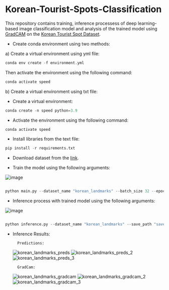 # Korean-Tourist-Spots-Classification
This repository contains training, inference processess of deep learning-based image classification model and analysis of the trained model using [GradCAM](https://github.com/jacobgil/pytorch-grad-cam) on the [Korean Tourist Spot Dataset](https://github.com/DGU-AI-LAB/Korean-Tourist-Spot-Dataset).

* Create conda environment using two methods:

a) Create a virtual environment using yml file:

```python
conda env create -f environment.yml
```

Then activate the environment using the following command:
```python
conda activate speed
```

b) Create a virtual environment using txt file:

- Create a virtual environment:

```python
conda create -n speed python=3.9
```

- Activate the environment using the following command:

```python
conda activate speed
```

- Install libraries from the text file:

```python
pip install -r requirements.txt
```

* Download dataset from the [link](https://github.com/DGU-AI-LAB/Korean-Tourist-Spot-Dataset).

* Train the model using the following arguments:

![image](https://github.com/bekhzod-olimov/Korean-Tourist-Spots-Classification/assets/50166164/022d11fa-d189-4cdf-ad7d-2eab6e87e118)

```python

python main.py --dataset_name "korean_landmarks" --batch_size 32 --epochs 30

```
* Inference process with trained model using the following arguments:

![image](https://github.com/bekhzod-olimov/Korean-Tourist-Spots-Classification/assets/50166164/89ddb8b8-58e8-48d1-a908-91bf11c48554)

```python

python inference.py --dataset_name "korean_landmarks" --save_path "saved_models" --dls_dir "saved_dls"

```

* Inference Results:
  
        Predictions:
  ![korean_landmarks_preds](https://github.com/bekhzod-olimov/Korean-Tourist-Spots-Classification/assets/50166164/7cd585e2-6f65-4afe-ba01-87a41e9a51d4)
  ![korean_landmarks_preds_2](https://github.com/bekhzod-olimov/Korean-Tourist-Spots-Classification/assets/50166164/a5aefc7a-6a4c-49aa-b779-37a9ca525a82)
  ![korean_landmarks_preds_3](https://github.com/bekhzod-olimov/Korean-Tourist-Spots-Classification/assets/50166164/1f533082-be87-486a-91a2-0cb05c963488)

        GradCam:
  ![korean_landmarks_gradcam](https://github.com/bekhzod-olimov/Korean-Tourist-Spots-Classification/assets/50166164/84ef0632-eefb-409a-af33-2f50853339e4)
  ![korean_landmarks_gradcam_2](https://github.com/bekhzod-olimov/Korean-Tourist-Spots-Classification/assets/50166164/61eec758-38fb-458e-b9b6-06fb2078f75f)
  ![korean_landmarks_gradcam_3](https://github.com/bekhzod-olimov/Korean-Tourist-Spots-Classification/assets/50166164/3a8ce17d-048f-45fb-a170-ab295d6a7d47)



